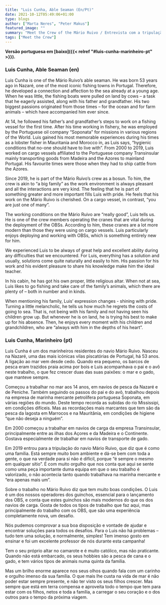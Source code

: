 ```yaml
---
title: "Luis Cunha, Able Seaman (En/Pt)"
date: 2021-10-12T05:49:06+01:00
type: blogs
author: ["Marta Neres", "Peter Makus"]
featured_image: ""
summary: "Meet the Crew of the Mário Ruivo / Entrevista com a tripulação do Mário Ruivo"
tags: ["Meet the Crew"]
---
```


**Versão portuguesa em [baixo]({{< relref "#luis-cunha-marinheiro-pt" >}}).**

### Luis Cunha, Able Seaman (en)

Luis Cunha is one of the Mário Ruivo’s able seaman. He was born 53 years ago in Nazaré, one of the most iconic fishing towns in Portugal. Therefore, he developed a connection and affection to the sea already at a young age. When he was little, the fishing boats were pulled on land by cows – a task that he eagerly assisted, along with his father and grandfather. His two biggest passions originated from those times – for the ocean and for farm animals – which have accompanied him ever since.

At 14, he followed his father’s and grandfather’s steps to work on a fishing vessel for the first time. After his time working in fishery, he was employed by the Portuguese oil company “Soponata” for missions in various regions of the World. Luis gained his most memorable experiences during his times as a lobster fisher in Mauritania and Morocco in, as Luis says, “hygienic conditions that no-one should have to live with”.
From 2000 to 2019, Luis worked on cargo vessels affiliated to the Portuguese company Transinsular mainly transporting goods from Madeira and the Azores to mainland Portugal. His favourite times were those when they had to ship cattle from the Azores.

Since 2019, he is part of the Mário Ruivo’s crew as a bosun. To him, the crew is akin to “a big family” as the work environment is always pleasant and all the interactions are very kind. The feeling that he is part of something greater and more important fills Luis with pride. He feels that his work on the Mário Ruivo is cherished. On a cargo vessel, in contrast, “you are just one of many”.

The working conditions on the Mário Ruivo are “really good”, Luis tells us. He is one of the crew members operating the cranes that are vital during the deployment of the OBSs. According to him, these cranes are a lot more modern than those they were using on cargo vessels. Luis particularly enjoys deploying and working with OBSs, which is something entirely new for him.

We experienced Luis to be always of great help and excellent ability during any difficulties that we encountered. For Luis, everything has a solution and usually, solutions come quite naturally and easily to him. His passion for his work and his evident pleasure to share his knowledge make him the ideal teacher.

In his cabin, he has got his own proper, little religious altar. When not at sea, Luis likes to go fishing and take care of the family’s animals, which there are plenty of – both in number and in kinds.

When mentioning his family, Luis’ expression changes  - shining with pride. Turning a little melancholic, he tells us how much he regrets the costs of going to sea. That is, not being with his family and not having seen his children grow up. But whenever he is on land, he is trying his best to make up for his absence. Then, he enjoys every moment with his children and grandchildren, who are “always with him in the depths of his heart”.

### Luis Cunha, Marinheiro (pt)

Luis Cunha é um dos marinheiros residentes do navio Mário Ruivo. Nasceu na Nazaré, uma das mais icónicas vilas piscatórias de Portugal, há 53 anos. A ligação ao mar vem desde cedo. Quando era pequeno, os barcos de pesca eram trazidos praia acima por bois e Luis acompanhava o pai e o avô neste trabalho, o que fez crescer duas das suas paixões: o mar e o gado, que manteve sempre.

Começou a trabalhar no mar aos 14 anos, em navios de pesca da Nazaré e de Peniche. Também seguindo os passos do pai e do avô, trabalhou depois na empresa de marinha mercante petrolífera portuguesa Soponata, em várias regiões do mundo. Deste tempo recorda as subidas do rio Mississipi, em condições difíceis. Mas as recordações mais marcantes que tem são da pesca da lagosta em Marrocos e na Mauritânia, em condições de higiene “que não deseja a ninguém”.

Em 2000 começou a trabalhar em navios de carga da empresa Transinsular, principalmente entre as ilhas dos Açores e da Madeira e o Continente. Gostava especialmente de trabalhar em navios de transporte de gado.

Em 2019 entrou para a tripulação do navio Mário Ruivo, que diz que é como uma família. Está sempre muito bom ambiente e dá-se bem com toda a gente, o que na verdade para si não é difícil, porque “é sempre o mesmo em qualquer sítio”. É com muito orgulho que nos conta que aqui se sente como uma peça importante duma equipa em que o seu trabalho é valorizado, o não acontecia tanto quando trabalhava na marinha mercante e “era apenas mais um”.

Sobre o trabalho no Mário Ruivo diz que tem muito boas condições. O Luis é um dos nossos operadores dos guinchos, essencial para o lançamento dos OBS, e conta que estes guinchos são mais modernos do que os dos navios de carga. Gosta de todos os tipos de trabalho que faz aqui, mas principalmente do trabalho com os OBS, que são uma experiência completamente nova, um desafio.

Nós pudemos comprovar a sua boa disposição e vontade de ajudar e encontrar soluções para todos os desafios. Para o Luis não há problemas – tudo tem uma solução, e normalmente, simples! Tem imenso gosto em ensinar e foi um excelente professor de nós durante esta campanha!

Tem o seu próprio altar no camarote e é muito católico, mas não praticante. Quando não está embarcado, os seus hobbies são a pesca de cana e o gado, e tem vários tipos de animais numa quinta da família.

Mas um brilho enorme aparece nos seus olhos quando fala com um carinho e orgulho imenso da sua família. O que mais lhe custa na vida de mar é não poder estar sempre presente, e não ter visto os seus filhos crescer. Mas sempre que está em terra compensa e aproveita todo o tempo que tem para estar com os filhos, netos e toda a família, a carregar o seu coração e o dos outros para o tempo da próxima viagem.
